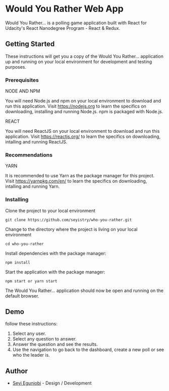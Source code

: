 # Would You Rather Web App

Would You Rather... is a polling game application built with React for Udacity's React Nanodegree Program - React & Redux.

## Getting Started

These instructions will get you a copy of the Would You Rather... application up and running on your local environment for development and testing purposes.

### Prerequisites

NODE AND NPM

You will need Node.js and npm on your local environment to download and run this application. Visit https://nodejs.org to learn the specifics on downloading, installing and running Node.js. npm is packaged with Node.js.

REACT

You will need ReactJS on your local environment to download and run this application. Visit https://reactjs.org/ to learn the specifics on downloading, intalling and running ReactJS.

### Recommendations

YARN

It is recommended to use Yarn as the package manager for this project. Visit https://yarnpkg.com/en/ to learn the specifics on downloading, intalling and running Yarn.

### Installing

Clone the project to your local environment

```
git clone https://github.com/seyistry/who-you-rather.git
```

Change to the directory where the project is living on your local environment

```
cd who-you-rather
```

Install dependencies with the package manager:

```
npm install
```

Start the application with the package manager:

```
npm start or yarn start
```

The Would You Rather... application should now be open and running on the default browser.


## Demo

follow these instructions:

1. Select any user.
2. Select any question to answer.
3. Answer the question and see the results.
4. Use the navigation to go back to the dashboard, create a new poll or see who the leader is.

## Author

- [Seyi Egunjobi](https://github.com/seyistry) - Design / Development




